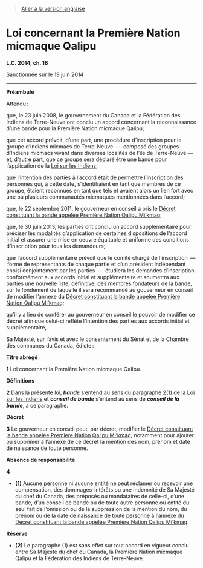 > [Aller à la version anglaise](/en/Acts/Statutes%20of%20Canada/2014/c.%2018.md)

# Loi concernant la Première Nation micmaque Qalipu

**L.C. 2014, ch. 18**


Sanctionnée sur le 19 juin 2014

----------




**Préambule**

Attendu :

que, le 23 juin 2008, le gouvernement du Canada et la Fédération des Indiens de Terre-Neuve ont conclu un accord concernant la reconnaissance d’une bande pour la Première Nation micmaque Qalipu;

que cet accord prévoit, d’une part, une procédure d’inscription pour le groupe d’Indiens micmacs de Terre-Neuve  —  composé des groupes d’Indiens micmacs vivant dans diverses localités de l’île de Terre-Neuve —  et, d’autre part, que ce groupe sera déclaré être une bande pour l’application de la [Loi sur les Indiens](/fr/Lois/Lois%20révisées%20du%20Canada/I/I-5.md);

que l’intention des parties à l’accord était de permettre l’inscription des personnes qui, à cette date, s’identifiaient en tant que membres de ce groupe, étaient reconnues en tant que tels et avaient alors un lien fort avec une ou plusieurs communautés micmaques mentionnées dans l’accord;

que, le 22 septembre 2011, le gouverneur en conseil a pris le [Décret constituant la bande appelée Première Nation Qalipu Mi’kmaq](/fr/Règlements/Décrets,%20ordonnances%20et%20règlements%20statutaires/2011/180.md);

que, le 30 juin 2013, les parties ont conclu un accord supplémentaire pour préciser les modalités d’application de certaines dispositions de l’accord initial et assurer une mise en oeuvre équitable et uniforme des conditions d’inscription pour tous les demandeurs;

que l’accord supplémentaire prévoit que le comité chargé de l’inscription  —  formé de représentants de chaque partie et d’un président indépendant choisi conjointement par les parties  —  étudiera les demandes d’inscription conformément aux accords initial et supplémentaire et soumettra aux parties une nouvelle liste, définitive, des membres fondateurs de la bande, sur le fondement de laquelle il sera recommandé au gouverneur en conseil de modifier l’annexe du [Décret constituant la bande appelée Première Nation Qalipu Mi’kmaq](/fr/Règlements/Décrets,%20ordonnances%20et%20règlements%20statutaires/2011/180.md);

qu’il y a lieu de conférer au gouverneur en conseil le pouvoir de modifier ce décret afin que celui-ci reflète l’intention des parties aux accords initial et supplémentaire,



Sa Majesté, sur l’avis et avec le consentement du Sénat et de la Chambre des communes du Canada, édicte :






**Titre abrégé**

**1** Loi concernant la Première Nation micmaque Qalipu.




**Définitions**

**2** Dans la présente loi, ***bande*** s’entend au sens du paragraphe 2(1) de la [Loi sur les Indiens](/fr/Lois/Lois%20révisées%20du%20Canada/I/I-5.md) et ***conseil de bande*** s’entend au sens de ***conseil de la bande***, à ce paragraphe.




**Décret**

**3** Le gouverneur en conseil peut, par décret, modifier le [Décret constituant la bande appelée Première Nation Qalipu Mi’kmaq](/fr/Règlements/Décrets,%20ordonnances%20et%20règlements%20statutaires/2011/180.md), notamment pour ajouter ou supprimer à l’annexe de ce décret la mention des nom, prénom et date de naissance de toute personne.




**Absence de responsabilité**

**4** 

- **(1)** Aucune personne ni aucune entité ne peut réclamer ou recevoir une compensation, des dommages-intérêts ou une indemnité de Sa Majesté du chef du Canada, des préposés ou mandataires de celle-ci, d’une bande, d’un conseil de bande ou de toute autre personne ou entité du seul fait de l’omission ou de la suppression de la mention du nom, du prénom ou de la date de naissance de toute personne à l’annexe du [Décret constituant la bande appelée Première Nation Qalipu Mi’kmaq](/fr/Règlements/Décrets,%20ordonnances%20et%20règlements%20statutaires/2011/180.md).

**Réserve**

- **(2)** Le paragraphe (1) est sans effet sur tout accord en vigueur conclu entre Sa Majesté du chef du Canada, la Première Nation micmaque Qalipu et la Fédération des Indiens de Terre-Neuve.


